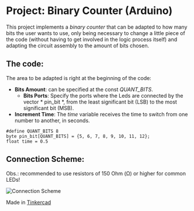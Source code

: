 # **Project**: Binary Counter (Arduino)
This project implements a *binary counter* that can be adapted to how many bits the user wants to use, only being necessary to change a little piece of the code (without having to get involved in the logic process itself) and adapting the circuit assembly to the amount of bits chosen.

## The code:
The area to be adapted is right at the beginning of the code:
- **Bits Amount**: can be specified at the const *QUANT_BITS*.
   - **Bits Ports**: Specify the ports where the Leds are connected by the vector * pin_bit *, from the least significant bit (LSB) to the most significant bit (MSB).
- **Increment Time**: The *time* variable receives the time to switch from one number to another, in seconds. 
~~~
#define QUANT_BITS 8 
byte pin_bit[QUANT_BITS] = {5, 6, 7, 8, 9, 10, 11, 12}; 
float time = 0.5
~~~

## Connection Scheme:
Obs.: recommended to use resistors of 150 Ohm (Ω) or higher for common LEDs!

![Connection Scheme](images/Esquema_de_conexões-reduzido.png)

Made in [Tinkercad](https://www.tinkercad.com)
